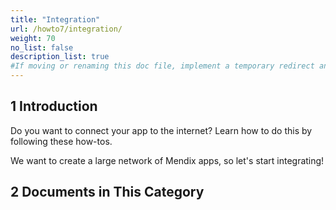 ```yaml
---
title: "Integration"
url: /howto7/integration/
weight: 70
no_list: false
description_list: true 
#If moving or renaming this doc file, implement a temporary redirect and let the respective team know they should update the URL in the product. See Mapping to Products for more details.
---
```


## 1 Introduction

Do you want to connect your app to the internet? Learn how to do this by following these how-tos.

We want to create a large network of Mendix apps, so let's start integrating!

## 2 Documents in This Category
